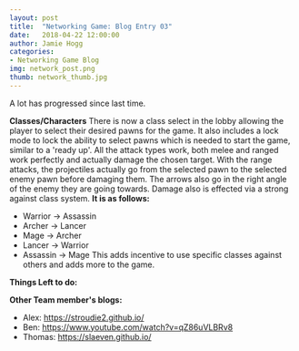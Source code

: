 ```yaml
---
layout: post
title:  "Networking Game: Blog Entry 03"
date:   2018-04-22 12:00:00
author: Jamie Hogg
categories: 
- Networking Game Blog
img: network_post.png
thumb: network_thumb.jpg
---
```

A lot has progressed since last time.

<B>Classes/Characters</B>
There is now a class select in the lobby allowing the player to select their desired pawns for the game.
It also includes a lock mode to lock the ability to select pawns which is needed to start the game, similar to a 'ready up'.
All the attack types work, both melee and ranged work perfectly and actually damage the chosen target.
With the range attacks, the projectiles actually go from the selected pawn to the selected enemy pawn before damaging them.
The arrows also go in the right angle of the enemy they are going towards.
Damage also is effected via a strong against class system.
<B>It is as follows:</B>
  - Warrior -> Assassin
  - Archer -> Lancer
  - Mage -> Archer
  - Lancer -> Warrior
  - Assassin -> Mage
This adds incentive to use specific classes against others and adds more to the game.

  
<B>Things Left to do:</B>


<B>Other Team member's blogs:</B>
- Alex:
  https://stroudie2.github.io/
- Ben:
  https://www.youtube.com/watch?v=qZ86uVLBRv8
- Thomas:
  https://slaeven.github.io/
